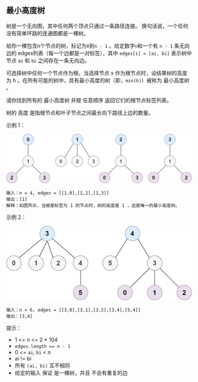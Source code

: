 ## 最小高度树

树是一个无向图，其中任何两个顶点只通过一条路径连接。 换句话说，一个任何没有简单环路的连通图都是一棵树。

给你一棵包含n个节点的树，标记为`0`到`n - 1` 。给定数字`n`和一个有 `n - 1` 条无向边的 edges列表（每一个边都是一对标签），其中 `edges[i] = [ai, bi]` 表示树中节点 `ai` 和 `bi` 之间存在一条无向边。

可选择树中任何一个节点作为根。当选择节点 x 作为根节点时，设结果树的高度为 h 。在所有可能的树中，具有最小高度的树（即，`min(h)`）被称为 最小高度树 。

请你找到所有的 最小高度树 并按 任意顺序 返回它们的根节点标签列表。

树的 高度 是指根节点和叶子节点之间最长向下路径上边的数量。

示例 1：

![](../images/310.minimum-height-trees.png)
```
输入：n = 4, edges = [[1,0],[1,2],[1,3]]
输出：[1]
解释：如图所示，当根是标签为 1 的节点时，树的高度是 1 ，这是唯一的最小高度树。
```

示例 2：

![img.png](../images/310.minimum-height-trees_1.png)
```
输入：n = 6, edges = [[3,0],[3,1],[3,2],[3,4],[5,4]]
输出：[3,4]
```

提示：

* 1 <= n <= 2 * 104
* `edges.length == n - 1`
* 0 <= `ai`, `bi` < n
* ai != bi
* 所有 `(ai, bi)` 互不相同
* 给定的输入 保证 是一棵树，并且 不会有重复的边